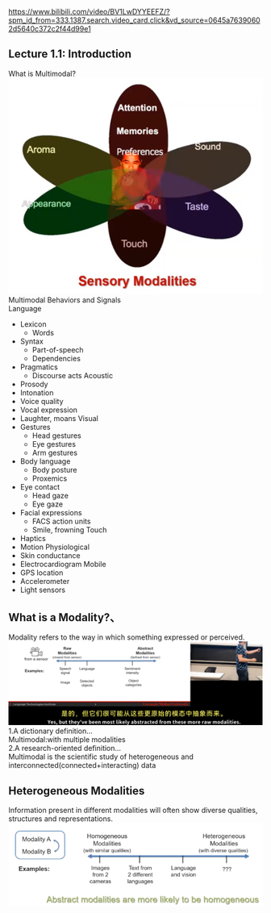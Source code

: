 https://www.bilibili.com/video/BV1LwDYYEEFZ/?spm_id_from=333.1387.search.video_card.click&vd_source=0645a76390602d5640c372c2f44d99e1<br>
## Lecture 1.1: Introduction
What is Multimodal?<br>
![alt text](image-16.png)<br>
Multimodal Behaviors and Signals<br>
Language<br>
- Lexicon
  - Words
- Syntax
  - Part-of-speech
  - Dependencies
- Pragmatics
  - Discourse acts
Acoustic<br>
- Prosody
- Intonation
- Voice quality
- Vocal expression
- Laughter, moans
Visual
- Gestures
  - Head gestures
  - Eye gestures
  - Arm gestures
- Body language
  - Body posture
  - Proxemics
- Eye contact
  - Head gaze
  - Eye gaze
- Facial expressions
  - FACS action units
  - Smile, frowning
Touch
- Haptics
- Motion
Physiological
- Skin conductance
- Electrocardiogram
Mobile
- GPS location
- Accelerometer
- Light sensors
## What is a Modality?、
Modality refers to the way in which something expressed or perceived.<br>
![alt text](image-17.png)<br>
1.A dictionary definition...<br>
Multimodal:with multiple modalities<br>
2.A research-oriented definition...<br>
Multimodal is the scientific study of heterogeneous and interconnected(connected+interacting) data<br>
## Heterogeneous Modalities<br>
Information present in different modalities will often show diverse qualities, structures and representations.
![alt text](image-18.png)



